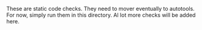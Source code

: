 These are static code checks. They need to mover eventually to autotools. For now, simply run them in this directory. Al lot more checks will be added here.
